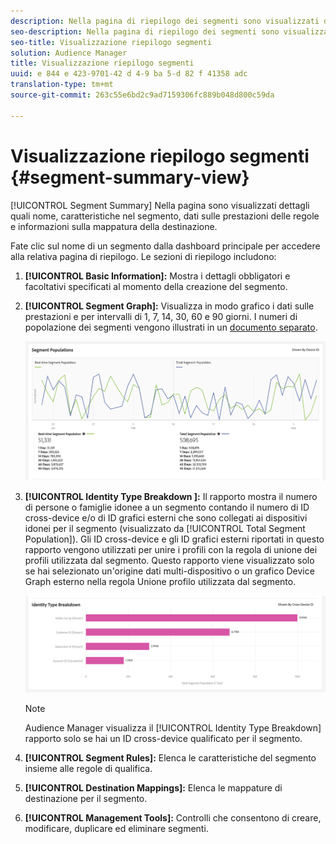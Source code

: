 ```yaml
---
description: Nella pagina di riepilogo dei segmenti sono visualizzati dettagli quali nome, caratteristiche nel segmento, regole, dati sulle prestazioni e informazioni sulla mappatura della destinazione.
seo-description: Nella pagina di riepilogo dei segmenti sono visualizzati dettagli quali nome, caratteristiche nel segmento, regole, dati sulle prestazioni e informazioni sulla mappatura della destinazione.
seo-title: Visualizzazione riepilogo segmenti
solution: Audience Manager
title: Visualizzazione riepilogo segmenti
uuid: e 844 e 423-9701-42 d 4-9 ba 5-d 82 f 41358 adc
translation-type: tm+mt
source-git-commit: 263c55e6bd2c9ad7159306fc889b048d800c59da

---
```



# Visualizzazione riepilogo segmenti {#segment-summary-view}

[!UICONTROL Segment Summary] Nella pagina sono visualizzati dettagli quali nome, caratteristiche nel segmento, dati sulle prestazioni delle regole e informazioni sulla mappatura della destinazione.

Fate clic sul nome di un segmento dalla dashboard principale per accedere alla relativa pagina di riepilogo. Le sezioni di riepilogo includono:

1. **[!UICONTROL Basic Information]:** Mostra i dettagli obbligatori e facoltativi specificati al momento della creazione del segmento.
2. **[!UICONTROL Segment Graph]:** Visualizza in modo grafico i dati sulle prestazioni e per intervalli di 1, 7, 14, 30, 60 e 90 giorni. I numeri di popolazione dei segmenti vengono illustrati in un [documento separato](../../features/segments/segment-builder-data.md).

   ![segmenti-grafico](assets/segment-graph.png)

3. **[!UICONTROL Identity Type Breakdown ]:** Il rapporto mostra il numero di persone o famiglie idonee a un segmento contando il numero di ID cross-device e/o di ID grafici esterni che sono collegati ai dispositivi idonei per il segmento (visualizzato da [!UICONTROL Total Segment Population]). Gli ID cross-device e gli ID grafici esterni riportati in questo rapporto vengono utilizzati per unire i profili con la regola di unione dei profili utilizzata dal segmento. Questo rapporto viene visualizzato solo se hai selezionato un'origine dati multi-dispositivo o un grafico Device Graph esterno nella regola Unione profilo utilizzata dal segmento.

   ![segmenti-grafico](assets/segment-type.png)

   >[!NOTE]
   >
   >Audience Manager visualizza il [!UICONTROL Identity Type Breakdown] rapporto solo se hai un ID cross-device qualificato per il segmento.

4. **[!UICONTROL Segment Rules]:** Elenca le caratteristiche del segmento insieme alle regole di qualifica.
5. **[!UICONTROL Destination Mappings]:** Elenca le mappature di destinazione per il segmento.
6. **[!UICONTROL Management Tools]:** Controlli che consentono di creare, modificare, duplicare ed eliminare segmenti.